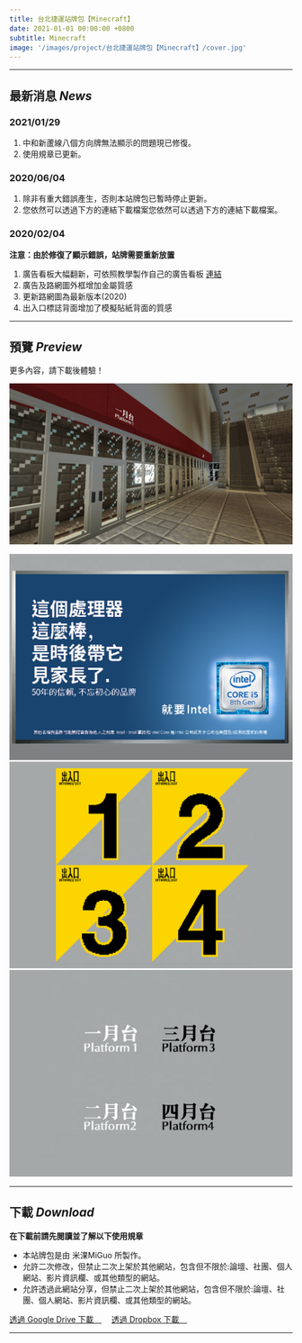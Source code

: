 ```yaml
---
title: 台北捷運站牌包【Minecraft】
date: 2021-01-01 00:00:00 +0800
subtitle: Minecraft
image: '/images/project/台北捷運站牌包【Minecraft】/cover.jpg'
---
```


***

## 最新消息 <em>News</em>
### 2021/01/29
1. 中和新蘆線八個方向牌無法顯示的問題現已修復。
2. 使用規章已更新。

### 2020/06/04
1. 除非有重大錯誤產生，否則本站牌包已暫時停止更新。
2. 您依然可以透過下方的連結下載檔案您依然可以透過下方的連結下載檔案。

### 2020/02/04
**注意：由於修復了顯示錯誤，站牌需要重新放置**
1. 廣告看板大幅翻新，可依照教學製作自己的廣告看板 [連結](https://sites.google.com/view/yelang-rtm/minecraft-rtm/%E8%A3%BD%E4%BD%9C%E6%82%A8%E7%9A%84%E5%80%8B%E4%BA%BA%E5%8C%96%E5%BB%A3%E5%91%8A%E7%9C%8B%E6%9D%BF)
2. 廣告及路網圖外框增加金屬質感
3. 更新路網圖為最新版本(2020)
4. 出入口標誌背面增加了模擬貼紙背面的質感

***

## 預覽 <em>Preview</em>
更多內容，請下載後體驗！

![image](/images/project/台北捷運站牌包【Minecraft】/001.jpg)

<div class="gallery-box">
  <div class="gallery">
    <img src="/images/project/台北捷運站牌包【Minecraft】/002.jpg" loading="lazy">
    <img src="/images/project/台北捷運站牌包【Minecraft】/003.jpg" loading="lazy">
    <img src="/images/project/台北捷運站牌包【Minecraft】/004.jpg" loading="lazy">
  </div>
</div>

***

## 下載 <em>Download</em>
**在下載前請先閱讀並了解以下使用規章**
- 本站牌包是由 米淉MiGuo 所製作。
- 允許二次修改，但禁止二次上架於其他網站，包含但不限於:論壇、社團、個人網站、影片資訊欄、或其他類型的網站。
- 允許透過此網站分享，但禁止二次上架於其他網站，包含但不限於:論壇、社團、個人網站、影片資訊欄、或其他類型的網站。

<div class="button-group">
    <a href="https://drive.google.com/file/d/1pOVHh4HK3qv0CKOjtEwl2SwZKWlTWSKX/view?usp=sharing" class="button" target="_blank">透過 Google Drive 下載　<i class="fa-brands fa-google-drive"></i></a>　
    <a href="https://uce76c58881c7d08dc5af3db5b74.dl.dropboxusercontent.com/cd/0/get/CjIAnGKACJ5iWbJUDDg23fUihIbcc2yYsZJGcwE_GvvYoHPUTMXp87Bd26Stb5ji8GKJBhbJA4rHRmytOt18tgbTPQQQg4XD-SijFyvpHPRQN0SJeogGGJXeXgOV2GNwa1MfMvNRVsdKmg-d1H-E9BRB/file?dl=1#" class="button" target="_blank">透過 Dropbox 下載　<i class="fa-brands fa-dropbox"></i></a>　
</div>

***